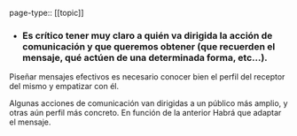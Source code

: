 page-type:: [[topic]]
- ### Es crítico tener muy claro a quién va dirigida la acción de comunicación y que queremos obtener (que recuerden el mensaje, qué actúen de una determinada forma, etc...).

Piseñar mensajes efectivos es necesario conocer bien el perfil del receptor del mismo y empatizar con él.

Algunas acciones de comunicación van dirigidas a un público más amplio, y otras aún perfil más concreto. En función de la anterior Habrá que adaptar el mensaje.



